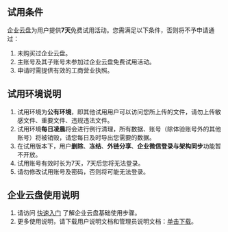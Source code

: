 
## 试用条件

企业云盘为用户提供**7天**免费试用活动。您需满足以下条件，否则将不予申请通过：
1. 未购买过企业云盘。
2. 主账号及其子账号未参加过企业云盘免费试用活动。
3. 申请时需提供有效的工商营业执照。

## 试用环境说明

1. 试用环境为**公有环境**，即其他试用用户可以访问您所上传的文件，请勿上传敏感文件、重要文件、违规违法文件。
2. 试用环境**每日凌晨**将会进行例行清理，所有数据、账号（除体验账号外的其他账号）将被销毁，请您每日及时导出您需要的数据。
3. 在试用版本下，用户**删除**、**冻结**、**外链分享**、**企业微信登录与架构同步**功能暂不开放。
4. 试用账号有效时长为7天，7天后您将无法登录。
5. 请勿修改试用账号及密码，否则将可能无法登录。

## 企业云盘使用说明
1. 请访问 [快速入门](https://cloud.tencent.com/document/product/436/60077) 了解企业云盘基础使用步骤。
2. 更多使用说明，请下载用户说明文档和管理员说明文档：[单击下载](https://tdrive-doc-1306317963.cos.ap-guangzhou.myqcloud.com/%E4%BA%A7%E5%93%81%E6%89%8B%E5%86%8C/720%E7%89%88%E6%9C%AC/%E4%BD%BF%E7%94%A8%E6%89%8B%E5%86%8C-v1.1.0.zip)。
